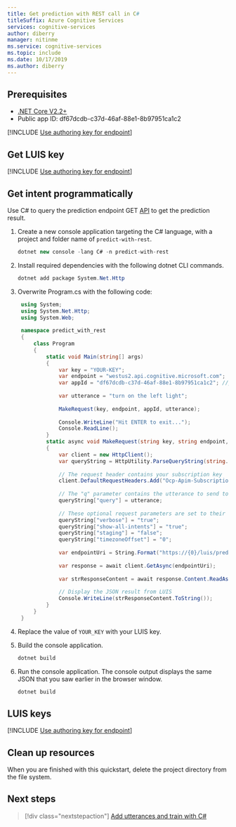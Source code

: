 ```yaml
---
title: Get prediction with REST call in C#
titleSuffix: Azure Cognitive Services
services: cognitive-services
author: diberry
manager: nitinme
ms.service: cognitive-services
ms.topic: include 
ms.date: 10/17/2019
ms.author: diberry
---
```


## Prerequisites

* [.NET Core V2.2+](https://dotnet.microsoft.com/download/dotnet-core)
* Public app ID: df67dcdb-c37d-46af-88e1-8b97951ca1c2

[!INCLUDE [Use authoring key for endpoint](../../../../includes/cognitive-services-luis-qs-endpoint-luis-repo-note.md)]

## Get LUIS key

[!INCLUDE [Use authoring key for endpoint](../../../../includes/cognitive-services-luis-qs-endpoint-get-key-para.md)]

## Get intent programmatically

Use C# to query the prediction endpoint GET [API](https://westus.dev.cognitive.microsoft.com/docs/services/5819c76f40a6350ce09de1ac/operations/5819c77140a63516d81aee78) to get the prediction result. 

1. Create a new console application targeting the C# language, with a project and folder name of `predict-with-rest`. 

    ```csharp
    dotnet new console -lang C# -n predict-with-rest
    ```

1. Install required dependencies with the following dotnet CLI commands.

    ```csharp
    dotnet add package System.Net.Http
    ```
1. Overwrite Program.cs with the following code:
    
   ```csharp
    using System;
    using System.Net.Http;
    using System.Web;
    
    namespace predict_with_rest
    {
        class Program
        {
            static void Main(string[] args)
            {
                var key = "YOUR-KEY";
                var endpoint = "westus2.api.cognitive.microsoft.com";
                var appId = "df67dcdb-c37d-46af-88e1-8b97951ca1c2"; //public sample app
    
                var utterance = "turn on the left light";
    
                MakeRequest(key, endpoint, appId, utterance);
    
                Console.WriteLine("Hit ENTER to exit...");
                Console.ReadLine();
            }
            static async void MakeRequest(string key, string endpoint, string appId, string utterance)
            {
                var client = new HttpClient();
                var queryString = HttpUtility.ParseQueryString(string.Empty);
    
                // The request header contains your subscription key
                client.DefaultRequestHeaders.Add("Ocp-Apim-Subscription-Key", key);
    
                // The "q" parameter contains the utterance to send to LUIS
                queryString["query"] = utterance;
    
                // These optional request parameters are set to their default values
                queryString["verbose"] = "true";
                queryString["show-all-intents"] = "true";
                queryString["staging"] = "false";
                queryString["timezoneOffset"] = "0";
    
                var endpointUri = String.Format("https://{0}/luis/prediction/v3.0/apps/{1}/slots/production/predict?query={2}", endpoint, appId, queryString);
    
                var response = await client.GetAsync(endpointUri);
    
                var strResponseContent = await response.Content.ReadAsStringAsync();
                
                // Display the JSON result from LUIS
                Console.WriteLine(strResponseContent.ToString());
            }
        }
    }

   ```

1. Replace the value of `YOUR_KEY` with your LUIS key.

1. Build the console application. 

    ```csharp
    dotnet build
    ```

1. Run the console application. The console output displays the same JSON that you saw earlier in the browser window.

    ```csharp
    dotnet build
    ```

## LUIS keys

[!INCLUDE [Use authoring key for endpoint](../../../../includes/cognitive-services-luis-qs-endpoint-key-usage-para.md)]

## Clean up resources

When you are finished with this quickstart, delete the project directory from the file system. 

## Next steps

> [!div class="nextstepaction"]
> [Add utterances and train with C#](../luis-get-started-cs-add-utterance.md)